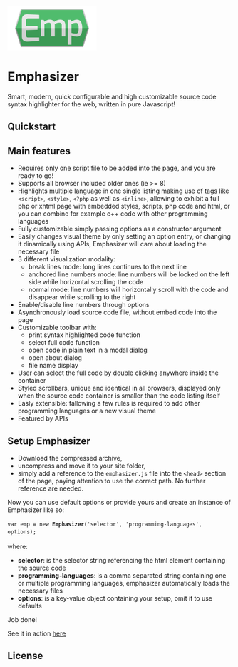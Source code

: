 <a href="http://emphasizer.net"><img width="200px" alt="emp logo not found" src="https://github.com/wiredolphin/emphasizer/blob/master/images/emphasizer_logo_01.png" /></a>

# Emphasizer
<p>Smart, modern, quick configurable and high customizable source code syntax highlighter for the web, written in pure Javascript!<p>

## Quickstart


## Main features

+ Requires only one script file to be added into the page, and you are ready to go!
+ Supports all browser included older ones (ie >= 8)
+ Highlights multiple language in one single listing making use of tags like <code>&lt;script&gt;</code>, <code>&lt;style&gt;</code>, <code>&lt;?php</code> as well as <code>&lt;inline&gt;</code>, allowing to exhibit a full php or xhtml page with embedded styles, scripts, php code and html, or you can combine for example c++ code with other programming languages
+ Fully customizable simply passing options as a constructor argument
+ Easily changes visual theme by only setting an option entry, or changing it dinamically using APIs, Emphasizer  will care about loading the necessary file
+ 3 different visualization modality:
    +  break lines mode: long lines continues to the next line
    +  anchored line numbers mode: line numbers will be locked on the left side while horizontal scrolling the code
    +  normal mode: line numbers will horizontally scroll with the code and disappear while scrolling to the right
+ Enable/disable line numbers through options
+ Asynchronously load source code file, without embed code into the page
+ Customizable toolbar with:
    +  print syntax highlighted code function
    +  select full code function
    +  open code in plain text in a modal dialog
    +  open about dialog
    +  file name display
+ User can select the full code by double clicking anywhere inside the container
+ Styled scrollbars, unique and identical in all browsers, displayed only when the source code container
  is smaller than the code listing itself
+ Easly extensible: fallowing a few rules is required to add other programming languages or a new visual theme
+ Featured by APIs

## Setup Emphasizer

+ Download the compressed archive,
+ uncompress and move it to your site folder,
+ simply add a reference to the <code>emphasizer.js</code> file into the <code>&lt;head&gt;</code> section of the page, paying attention to use the correct path. No further reference are needed.

<div><p>Now you can use default options or provide yours and create an instance of
Emphasizer like so:</p></div>
<div>
    <code>var emp = new <strong>Emphasizer</strong>('selector', 'programming-languages', options);</code>
</div>
<br>
where:

+ <strong>selector</strong>: is the selector string referencing the html element containing the source code
+ <strong>programming-languages</strong>: is a comma separated string containing one or multiple programming languages, emphasizer automatically loads the necessary files
+ <strong>options</strong>: is a key-value object containing your setup, omit it to use defaults

<div><p>Job done!</div>
<div><p>See it in action <a href='http://wiredolphin.net'>here</a></p></div>

## License
